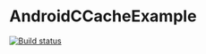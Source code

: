 # AndroidCCacheExample
[![Build status](https://ci.appveyor.com/api/projects/status/66cuj2wr65f0dira?svg=true)](https://ci.appveyor.com/project/jomof/androidccacheexample)
